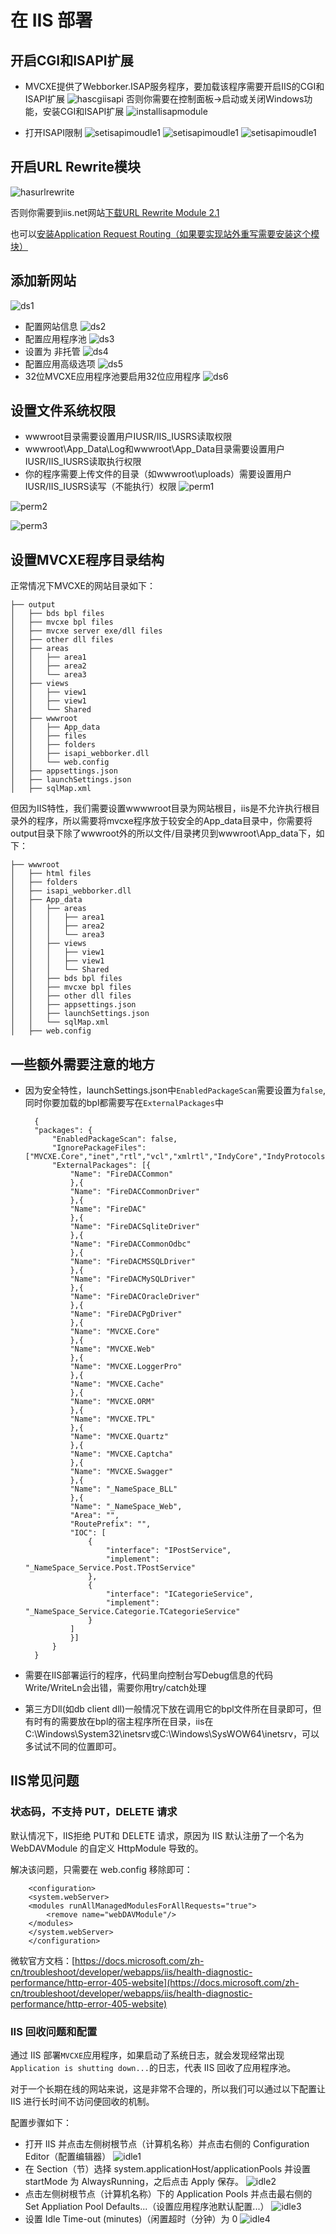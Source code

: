# 在 IIS 部署

## 开启CGI和ISAPI扩展
- MVCXE提供了Webborker.ISAP服务程序，要加载该程序需要开启IIS的CGI和ISAPI扩展
![hascgiisapi](../images/hascgiisapi.png)
否则你需要在控制面板->启动或关闭Windows功能，安装CGI和ISAPI扩展
![installisapmodule](../images/installisapmodule.png)

- 打开ISAPI限制
![setisapimoudle1](../images/setisapimoudle1.png)
![setisapimoudle1](../images/setisapimoudle2.png)
![setisapimoudle1](../images/setisapimoudle3.png)

## 开启URL Rewrite模块
![hasurlrewrite](../images/hasurlrewrite.png)

否则你需要到iis.net网站[下载URL Rewrite Module 2.1](http://www.iis.net/downloads/microsoft/url-rewrite)

也可以[安装Application Request Routing（如果要实现站外重写需要安装这个模块）](http://www.iis.net/downloads/microsoft/application-request-routing)

## 添加新网站
![ds1](../images/ds1.png)
- 配置网站信息
![ds2](../images/ds2.png)
- 配置应用程序池
![ds3](../images/ds3.png)
- 设置为 非托管
![ds4](../images/ds4.png)
- 配置应用高级选项
![ds5](../images/ds5.png)
- 32位MVCXE应用程序池要启用32位应用程序
![ds6](../images/ds6.png)

## 设置文件系统权限
- wwwroot目录需要设置用户IUSR/IIS_IUSRS读取权限
- wwwroot\App_Data\Log和wwwroot\App_Data目录需要设置用户IUSR/IIS_IUSRS读取执行权限
- 你的程序需要上传文件的目录（如wwwroot\uploads）需要设置用户IUSR/IIS_IUSRS读写（不能执行）权限
![perm1](../images/perm1.png)

![perm2](../images/perm2.png)

![perm3](../images/perm3.png)

## 设置MVCXE程序目录结构
正常情况下MVCXE的网站目录如下：

    ├── output
    │   ├── bds bpl files
    │   ├── mvcxe bpl files
    │   ├── mvcxe server exe/dll files
    │   ├── other dll files
    │   ├── areas
    │   │   ├── area1
    │   │   ├── area2
    │   │   └── area3
    │   ├── views
    │   │   ├── view1
    │   │   ├── view1
    │   │   └── Shared
    │   ├── wwwroot
    │   │   ├── App_data
    │   │   ├── files
    │   │   ├── folders
    │   │   ├── isapi_webborker.dll
    │   │   └── web.config
    │   ├── appsettings.json
    │   ├── launchSettings.json
    │   ├── sqlMap.xml

但因为IIS特性，我们需要设置wwwwroot目录为网站根目，iis是不允许执行根目录外的程序，所以需要将mvcxe程序放于较安全的App_data目录中，你需要将output目录下除了wwwroot外的所以文件/目录拷贝到wwwroot\App_data下，如下：

    ├── wwwroot
    │   ├── html files
    │   ├── folders
    │   ├── isapi_webborker.dll
    │   ├── App_data
    │   │   ├── areas
    │   │   │   ├── area1
    │   │   │   ├── area2
    │   │   │   └── area3
    │   │   ├── views
    │   │   │   ├── view1
    │   │   │   ├── view1
    │   │   │   └── Shared
    │   │   ├── bds bpl files
    │   │   ├── mvcxe bpl files
    │   │   ├── other dll files
    │   │   ├── appsettings.json
    │   │   ├── launchSettings.json
    │   │   └── sqlMap.xml
    │   ├── web.config

## 一些额外需要注意的地方
- 因为安全特性，launchSettings.json中`EnabledPackageScan`需要设置为`false`,同时你要加载的bpl都需要写在`ExternalPackages`中

        {
        "packages": {
            "EnabledPackageScan": false,
            "IgnorePackageFiles": ["MVCXE.Core","inet","rtl","vcl","xmlrtl","IndyCore","IndyProtocols","IndySystem","CustomIPTransport","IndyIPCommon","IndyIPServer","dbrtl"],
            "ExternalPackages": [{
                "Name": "FireDACCommon"
                },{
                "Name": "FireDACCommonDriver"
                },{
                "Name": "FireDAC"
                },{
                "Name": "FireDACSqliteDriver"
                },{
                "Name": "FireDACCommonOdbc"
                },{
                "Name": "FireDACMSSQLDriver"
                },{
                "Name": "FireDACMySQLDriver"
                },{
                "Name": "FireDACOracleDriver"
                },{
                "Name": "FireDACPgDriver"
                },{
                "Name": "MVCXE.Core"
                },{
                "Name": "MVCXE.Web"
                },{
                "Name": "MVCXE.LoggerPro"
                },{
                "Name": "MVCXE.Cache"
                },{
                "Name": "MVCXE.ORM"
                },{
                "Name": "MVCXE.TPL"
                },{
                "Name": "MVCXE.Quartz"
                },{
                "Name": "MVCXE.Captcha"
                },{
                "Name": "MVCXE.Swagger"
                },{
                "Name": "_NameSpace_BLL"
                },{
                "Name": "_NameSpace_Web",
                "Area": "",
                "RoutePrefix": "",
                "IOC": [
                    {
                        "interface": "IPostService",
                        "implement": "_NameSpace_Service.Post.TPostService"
                    },
                    {
                        "interface": "ICategorieService",
                        "implement": "_NameSpace_Service.Categorie.TCategorieService"
                    }
                ]
                }]
            }
        }

- 需要在IIS部署运行的程序，代码里向控制台写Debug信息的代码Write/WriteLn会出错，需要你用try/catch处理
- 第三方Dll(如db client dll)一般情况下放在调用它的bpl文件所在目录即可，但有时有的需要放在bpl的宿主程序所在目录，iis在C:\Windows\System32\inetsrv或C:\Windows\SysWOW64\inetsrv，可以多试试不同的位置即可。

## IIS常见问题
### 状态码，不支持 PUT，DELETE 请求

默认情况下，IIS拒绝 PUT和 DELETE 请求，原因为 IIS 默认注册了一个名为 WebDAVModule 的自定义 HttpModule 导致的。

解决该问题，只需要在 web.config 移除即可：

        <configuration>
        <system.webServer>
        <modules runAllManagedModulesForAllRequests="true">
            <remove name="webDAVModule"/>
        </modules>
        </system.webServer>
        </configuration>

微软官方文档：[https://docs.microsoft.com/zh-cn/troubleshoot/developer/webapps/iis/health-diagnostic-performance/http-error-405-website](https://docs.microsoft.com/zh-cn/troubleshoot/developer/webapps/iis/health-diagnostic-performance/http-error-405-website)

### IIS 回收问题和配置

通过 IIS 部署`MVCXE`应用程序，如果启动了系统日志，就会发现经常出现`Application is shutting down...`的日志，代表 IIS 回收了应用程序池。

对于一个长期在线的网站来说，这是非常不合理的，所以我们可以通过以下配置让 IIS 进行长时间不访问便回收的机制。

配置步骤如下：

- 打开 IIS 并点击左侧树根节点（计算机名称）并点击右侧的 Configuration Editor（配置编辑器）
![idle1](../images/idle1.png)
- 在 Section（节）选择 system.applicationHost/applicationPools 并设置 startMode 为 AlwaysRunning，之后点击 Apply 保存。
![idle2](../images/idle2.png)
- 点击左侧树根节点（计算机名称）下的 Application Pools 并点击最右侧的 Set Appliation Pool Defaults...（设置应用程序池默认配置...）
![idle3](../images/idle3.png)
- 设置 Idle Time-out (minutes)（闲置超时（分钟）为 0
![idle4](../images/idle4.png)


